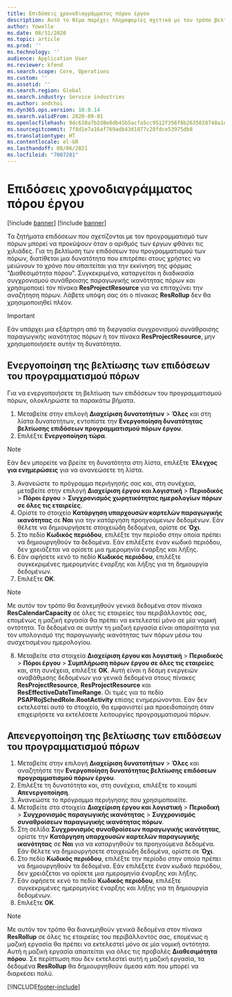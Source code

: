 ```yaml
---
title: Επιδόσεις χρονοδιαγράμματος πόρου έργου
description: Αυτό το θέμα παρέχει πληροφορίες σχετικά με τον τρόπο βελτίωσης των επιδόσεων του προγραμματισμού των πόρων για ένα μεγάλο αριθμό έργων.
author: Yowelle
ms.date: 08/31/2020
ms.topic: article
ms.prod: ''
ms.technology: ''
audience: Application User
ms.reviewer: kfend
ms.search.scope: Core, Operations
ms.custom: ''
ms.assetid: ''
ms.search.region: Global
ms.search.industry: Service industries
ms.author: andchoi
ms.dyn365.ops.version: 10.0.14
ms.search.validFrom: 2020-09-01
ms.openlocfilehash: 9dc638a7b2d8e0db45b5acfa5cc9512f356f8b2635028748a1e2c3230605c154
ms.sourcegitcommit: 7f8d1e7a16af769adb43d1877c28fdce53975db8
ms.translationtype: HT
ms.contentlocale: el-GR
ms.lasthandoff: 08/06/2021
ms.locfileid: "7007281"
---
```

# <a name="project-resource-scheduling-performance"></a>Επιδόσεις χρονοδιαγράμματος πόρου έργου

[!include [banner](../includes/banner.md)]
[!include [banner](../includes/preview-banner.md)]


Τα ζητήματα επιδόσεων που σχετίζονται με τον προγραμματισμό των πόρων μπορεί να προκύψουν όταν ο αριθμός των έργων φθάνει τις χιλιάδες. Για τη βελτίωση των επιδόσεων του προγραμματισμού των πόρων, διατίθεται μια δυνατότητα που επιτρέπει στους χρήστες να μειώνουν το χρόνο που απαιτείται για την εκκίνηση της φόρμας "Διαθεσιμότητα πόρου". Συγκεκριμένα, καταργείται η διαδικασία συγχρονισμού συνάθροισης παραγωγικής ικανότητας πόρων και χρησιμοποιεί τον πίνακα **ResProjectResource** για να επιταχύνει την αναζήτηση πόρων. Λάβετε υπόψη σας ότι ο πίνακας **ResRollup** δεν θα χρησιμοποιηθεί πλέον.

> [!IMPORTANT]
> Εάν υπάρχει μια εξάρτηση από τη διεργασία συγχρονισμού συνάθροισης παραγωγικής ικανότητας πόρων ή τον πίνακα **ResProjectResource**, μην χρησιμοποιήσετε αυτήν τη δυνατότητα.

## <a name="enable-resource-scheduling-performance-enhancement"></a>Ενεργοποίηση της βελτίωσης των επιδόσεων του προγραμματισμού πόρων
Για να ενεργοποιήσετε τη βελτίωση των επιδόσεων του προγραμματισμού πόρων, ολοκληρώστε τα παρακάτω βήματα.

1. Μεταβείτε στην επιλογή **Διαχείριση δυνατοτήτων** > **Όλες** και στη λίστα δυνατοτήτων, εντοπίστε την **Ενεργοποίηση δυνατότητας βελτίωσης επιδόσεων προγραμματισμού πόρων έργου**.
2. Επιλέξτε **Ενεργοποίηση τώρα**.

> [!NOTE]
> Εάν δεν μπορείτε να βρείτε τη δυνατότητα στη λίστα, επιλέξτε **Έλεγχος για ενημερώσεις** για να ανανεώσετε τη λίστα.

3. Ανανεώστε το πρόγραμμα περιήγησής σας και, στη συνέχεια, μεταβείτε στην επιλογή **Διαχείριση έργου και λογιστική** > **Περιοδικός** > **Πόροι έργου** > **Συγχρονισμός χωρητικότητας ημερολογίων πόρων σε όλες τις εταιρείες**.
4. Ορίστε το στοιχείο **Κατάργηση υπαρχουσών καρτελών παραγωγικής ικανότητας** σε **Ναι** για την κατάργηση προηγούμενων δεδομένων. Εάν θέλετε να δημιουργήσετε στοιχειώδη δεδομένα, ορίστε σε **Όχι**.
5. Στο πεδίο **Κωδικός περιόδου**, επιλέξτε την περίοδο στην οποία πρέπει να δημιουργηθούν τα δεδομένα. Εάν επιλέξετε έναν κωδικό περιόδου, δεν χρειάζεται να ορίσετε μια ημερομηνία έναρξης και λήξης.
6. Εάν αφήσετε κενό το πεδίο **Κωδικός περιόδου**, επιλέξτε συγκεκριμένες ημερομηνίες έναρξης και λήξης για τη δημιουργία δεδομένων.
7. Επιλέξτε **OK**.

 > [!NOTE]
 > Με αυτόν τον τρόπο θα διανεμηθούν γενικά δεδομένα στον πίνακα **ResCalendarCapacity** σε όλες τις εταιρείες του περιβάλλοντός σας, επομένως η μαζική εργασία θα πρέπει να εκτελεστεί μόνο σε μία νομική οντότητα. Τα δεδομένα σε αυτήν τη μαζική εργασία είναι απαραίτητα για τον υπολογισμό της παραγωγικής ικανότητας των πόρων μέσω του συσχετισμένου ημερολογίου.

8. Μεταβείτε στα στοιχεία **Διαχείριση έργου και λογιστική** > **Περιοδικός** > **Πόροι έργου** > **Συμπλήρωση πόρων έργου σε όλες τις εταιρείες** και, στη συνέχεια, επιλέξτε **OK**. Αυτή είναι η δέσμη ενεργειών αναβάθμισης δεδομένων για γενικά δεδομένα στους πίνακες **ResProjectResource**, **ResProjectResource** και **ResEffectiveDateTimeRange**. Οι τιμές για το πεδίο **PSAPRojSchedRole.RootActivity** επίσης ενημερώνονται. Εάν δεν εκτελεστεί αυτό το στοιχείο, θα εμφανιστεί μια προειδοποίηση όταν επιχειρήσετε να εκτελέσετε λειτουργίες προγραμματισμού πόρων.
 
## <a name="turn-off-resource-scheduling-performance-enhancement"></a>Απενεργοποίηση της βελτίωσης των επιδόσεων του προγραμματισμού πόρων

1. Μεταβείτε στην επιλογή **Διαχείριση δυνατοτήτων** > **Όλες** και αναζητήστε την **Ενεργοποίηση δυνατότητας βελτίωσης επιδόσεων προγραμματισμού πόρων έργου**.
2. Επιλέξτε τη δυνατότητα και, στη συνέχεια, επιλέξτε το κουμπί **Απενεργοποίηση**.
3. Ανανεώστε το πρόγραμμα περιήγησης που χρησιμοποιείτε.
4. Μεταβείτε στα στοιχεία **Διαχείριση έργου και λογιστική** > **Περιοδική** > **Συγχρονισμός παραγωγικής ικανότητας** > **Συγχρονισμός συναθροίσεων παραγωγικής ικανότητας πόρων**.
5. Στη σελίδα **Συγχρονισμός συναθροίσεων παραγωγικής ικανότητας**, ορίστε την **Κατάργηση υπαρχουσών καρτελών παραγωγικής ικανότητας** σε **Ναι** για να καταργηθούν τα προηγούμενα δεδομένα. Εάν θέλετε να δημιουργήσετε στοιχειώδη δεδομένα, ορίστε σε **Όχι**.
6. Στο πεδίο **Κωδικός περιόδου**, επιλέξτε την περίοδο στην οποία πρέπει να δημιουργηθούν τα δεδομένα. Εάν επιλέξετε έναν κωδικό περιόδου, δεν χρειάζεται να ορίσετε μια ημερομηνία έναρξης και λήξης.
7. Εάν αφήσετε κενό το πεδίο **Κωδικός περιόδου**, επιλέξτε συγκεκριμένες ημερομηνίες έναρξης και λήξης για τη δημιουργία δεδομένων.
8. Επιλέξτε **OK**.

> [!NOTE]
> Με αυτόν τον τρόπο θα διανεμηθούν γενικά δεδομένα στον πίνακα **ResRollup** σε όλες τις εταιρείες του περιβάλλοντός σας, επομένως η μαζική εργασία θα πρέπει να εκτελεστεί μόνο σε μία νομική οντότητα. Αυτή η μαζική εργασία απαιτείται για όλες τις προβολές **Διαθεσιμότητα πόρου**. Σε περίπτωση που δεν εκτελεστεί αυτή η μαζική εργασία, τα δεδομένα **ResRollup** θα δημιουργηθούν άμεσα κάτι που μπορεί να διαρκέσει πολύ.


[!INCLUDE[footer-include](../includes/footer-banner.md)]